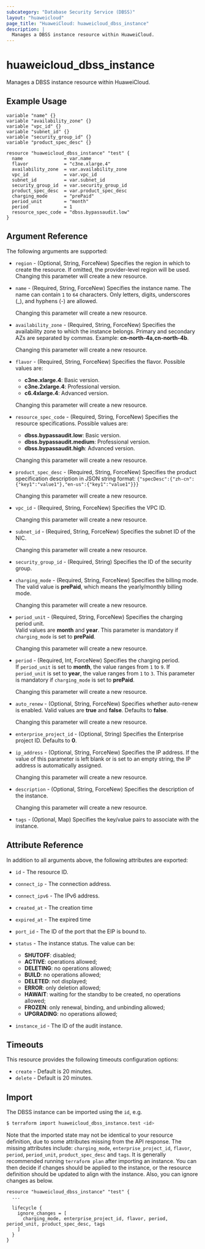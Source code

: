 ```yaml
---
subcategory: "Database Security Service (DBSS)"
layout: "huaweicloud"
page_title: "HuaweiCloud: huaweicloud_dbss_instance"
description: |
  Manages a DBSS instance resource within HuaweiCloud.
---
```


# huaweicloud_dbss_instance

Manages a DBSS instance resource within HuaweiCloud.

## Example Usage

```hcl
variable "name" {}
variable "availability_zone" {}
variable "vpc_id" {}
variable "subnet_id" {}
variable "security_group_id" {}
variable "product_spec_desc" {}

resource "huaweicloud_dbss_instance" "test" {
  name               = var.name
  flavor             = "c3ne.xlarge.4"
  availability_zone  = var.availability_zone
  vpc_id             = var.vpc_id
  subnet_id          = var.subnet_id
  security_group_id  = var.security_group_id
  product_spec_desc  = var.product_spec_desc
  charging_mode      = "prePaid"
  period_unit        = "month"
  period             = 1
  resource_spec_code = "dbss.bypassaudit.low"
}
```

## Argument Reference

The following arguments are supported:

* `region` - (Optional, String, ForceNew) Specifies the region in which to create the resource.
  If omitted, the provider-level region will be used. Changing this parameter will create a new resource.

* `name` - (Required, String, ForceNew) Specifies the instance name. The name can contain `1` to `64` characters.
  Only letters, digits, underscores (_), and hyphens (-) are allowed.

  Changing this parameter will create a new resource.

* `availability_zone` - (Required, String, ForceNew) Specifies the availability zone to which the instance belongs.
  Primary and secondary AZs are separated by commas. Example: **cn-north-4a,cn-north-4b**.

  Changing this parameter will create a new resource.

* `flavor` - (Required, String, ForceNew) Specifies the flavor. Possible values are:
  + **c3ne.xlarge.4**: Basic version.
  + **c3ne.2xlarge.4**: Professional version.
  + **c6.4xlarge.4**: Advanced version.

  Changing this parameter will create a new resource.

* `resource_spec_code` - (Required, String, ForceNew) Specifies the resource specifications. Possible values are:
  + **dbss.bypassaudit.low**: Basic version.
  + **dbss.bypassaudit.medium**: Professional version.
  + **dbss.bypassaudit.high**: Advanced version.

  Changing this parameter will create a new resource.

* `product_spec_desc` - (Required, String, ForceNew) Specifies the product specification description in
  JSON string format: `{"specDesc":{"zh-cn":{"key1":"value1"},"en-us":{"key1":"value1"}}}`

  Changing this parameter will create a new resource.

* `vpc_id` - (Required, String, ForceNew) Specifies the VPC ID.

  Changing this parameter will create a new resource.

* `subnet_id` - (Required, String, ForceNew) Specifies the subnet ID of the NIC.

  Changing this parameter will create a new resource.

* `security_group_id` - (Required, String) Specifies the ID of the security group.

* `charging_mode` - (Required, String, ForceNew) Specifies the billing mode.  
  The valid value is **prePaid**, which means the yearly/monthly billing mode.

  Changing this parameter will create a new resource.

* `period_unit` - (Required, String, ForceNew) Specifies the charging period unit.  
  Valid values are **month** and **year**. This parameter is mandatory if `charging_mode` is set to **prePaid**.

  Changing this parameter will create a new resource.

* `period` - (Required, Int, ForceNew) Specifies the charging period.  
  If `period_unit` is set to **month**, the value ranges from `1` to `9`.
  If `period_unit` is set to **year**, the value ranges from `1` to `3`.
  This parameter is mandatory if `charging_mode` is set to **prePaid**.

  Changing this parameter will create a new resource.

* `auto_renew` - (Optional, String, ForceNew) Specifies whether auto-renew is enabled. Valid values are **true** and
  **false**. Defaults to **false**.

  Changing this parameter will create a new resource.

* `enterprise_project_id` - (Optional, String) Specifies the Enterprise project ID. Defaults to **0**.

* `ip_address` - (Optional, String, ForceNew) Specifies the IP address.
  If the value of this parameter is left blank or is set to an empty string, the IP address is automatically assigned.

  Changing this parameter will create a new resource.

* `description` - (Optional, String, ForceNew) Specifies the description of the instance.

  Changing this parameter will create a new resource.

* `tags` - (Optional, Map) Specifies the key/value pairs to associate with the instance.

## Attribute Reference

In addition to all arguments above, the following attributes are exported:

* `id` - The resource ID.

* `connect_ip` - The connection address.

* `connect_ipv6` - The IPv6 address.

* `created_at` - The creation time

* `expired_at` - The expired time

* `port_id` - The ID of the port that the EIP is bound to.

* `status` - The instance status. The value can be:
  + **SHUTOFF**: disabled;
  + **ACTIVE**: operations allowed;
  + **DELETING**: no operations allowed;
  + **BUILD**: no operations allowed;
  + **DELETED**: not displayed;
  + **ERROR**: only deletion allowed;
  + **HAWAIT**: waiting for the standby to be created, no operations allowed;
  + **FROZEN**: only renewal, binding, and unbinding allowed;
  + **UPGRADING**: no operations allowed;

* `instance_id` - The ID of the audit instance.

## Timeouts

This resource provides the following timeouts configuration options:

* `create` - Default is 20 minutes.
* `delete` - Default is 20 minutes.

## Import

The DBSS instance can be imported using the `id`, e.g.

```bash
$ terraform import huaweicloud_dbss_instance.test <id>
```

Note that the imported state may not be identical to your resource definition, due to some attributes missing from the
API response. The missing attributes include: `charging_mode`, `enterprise_project_id`, `flavor`, `period`,
`period_unit`, `product_spec_desc` and `tags`. It is generally recommended running `terraform plan` after importing an instance.
You can then decide if changes should be applied to the instance, or the resource definition should be updated to align
with the instance. Also, you can ignore changes as below.

```hcl
resource "huaweicloud_dbss_instance" "test" {
  ...

  lifecycle {
    ignore_changes = [
      charging_mode, enterprise_project_id, flavor, period, period_unit, product_spec_desc, tags
    ]
  }
}
```
